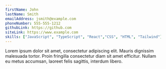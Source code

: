 ```yaml
---
firstName: John 
lastName: Smith
emailAddress: jsmith@example.com
phoneNumber: 555-555-1212
githubLink: https://github.com
siteLink: https://www.example.com
skills: ["JavaScript", "TypeScript", "React","CSS", "HTML", "Tailwind"]
---
```

Lorem ipsum dolor sit amet, consectetur adipiscing elit. Mauris dignissim malesuada tortor. Proin fringilla consectetur diam sit amet efficitur. Nullam eu metus accumsan, laoreet felis sagittis, interdum libero. 